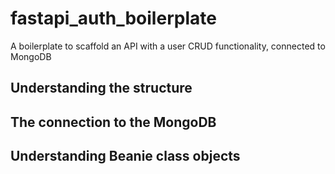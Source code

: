 # fastapi_auth_boilerplate

A boilerplate to scaffold an API with a user CRUD functionality, connected to MongoDB

## Understanding the structure

## The connection to the MongoDB

## Understanding Beanie class objects
